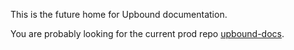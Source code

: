 This is the future home for Upbound documentation.

You are probably looking for the current prod repo [upbound-docs](http://github.com/upbound/upbound-docs).